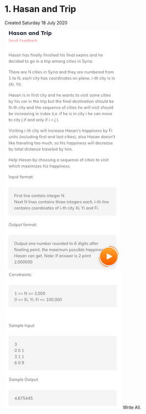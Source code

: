 # 1. Hasan and Trip
Created Saturday 18 July 2020

![](./1._Hasan_and_Trip_-_40/pasted_image.png)
![](./1._Hasan_and_Trip_-_40/pasted_image001.png)
Write All.

